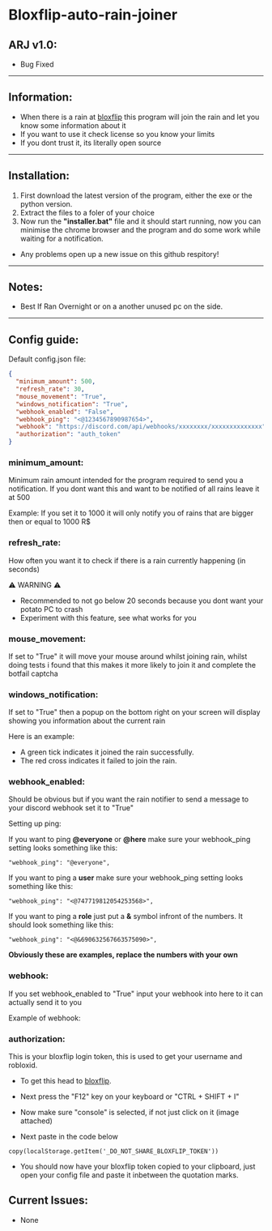 # Bloxflip-auto-rain-joiner

## ARJ v1.0:
- Bug Fixed


-----------------------------------------------------------------------------------------------------------------------------------------------------------------------

## Information:
- When there is a rain at [bloxflip](https://bloxflip.com) this program will join the rain and let you know some information about it
- If you want to use it check license so you know your limits
- If you dont trust it, its literally open source

-----------------------------------------------------------------------------------------------------------------------------------------------------------------------

## Installation:
1) First download the latest version of the program, either the exe or the python version.
2) Extract the files to a foler of your choice
3) Now run the **"installer.bat"** file and it should start running, now you can minimise the chrome browser and the program and do some work while waiting for a notification. 
- Any problems open up a new issue on this github respitory!

-----------------------------------------------------------------------------------------------------------------------------------------------------------------------

## Notes:
- Best If Ran Overnight or on a another unused pc on the side.


-----------------------------------------------------------------------------------------------------------------------------------------------------------------------

## Config guide:

Default config.json file:
```json
{
  "minimum_amount": 500,
  "refresh_rate": 30,
  "mouse_movement": "True",
  "windows_notification": "True",
  "webhook_enabled": "False",
  "webhook_ping": "<@1234567890987654>",
  "webhook": "https://discord.com/api/webhooks/xxxxxxxx/xxxxxxxxxxxxxx",
  "authorization": "auth_token"
}
```
### minimum_amount:
Minimum rain amount intended for the program required to send you a notification. If you dont want this and want to be notified of all rains leave it at 500

Example: If you set it to 1000 it will only notify you of rains that are bigger then or equal to 1000 R$

### refresh_rate:
How often you want it to check if there is a rain currently happening (in seconds)

⚠️ WARNING ⚠️
- Recommended to not go below 20 seconds because you dont want your potato PC to crash
- Experiment with this feature, see what works for you

### mouse_movement:
If set to "True" it will move your mouse around whilst joining rain, whilst doing tests i found that this makes it more likely to join it and complete the botfail captcha

### windows_notification:
If set to "True" then a popup on the bottom right on your screen will display showing you information about the current rain

Here is an example:



- A green tick indicates it joined the rain successfully.
- The red cross indicates it failed to join the rain.

### webhook_enabled:
Should be obvious but if you want the rain notifier to send a message to your discord webhook set it to "True"


Setting up ping:

If you want to ping **@everyone** or **@here** make sure your webhook_ping setting looks something like this:
```
"webhook_ping": "@everyone",
```
If you want to ping a **user** make sure your webhook_ping setting looks something like this:
```
"webhook_ping": "<@747719812054253568>",
```
If you want to ping a **role** just put a **&** symbol infront of the numbers. It should look something like this:
```
"webhook_ping": "<@&690632567663575090>",
```

**Obviously these are examples, replace the numbers with your own**

### webhook:
If you set webhook_enabled to "True" input your webhook into here to it can actually send it to you

Example of webhook:


### authorization:
This is your bloxflip login token, this is used to get your username and robloxid.

- To get this head to [bloxflip](https://bloxflip.com).
- Next press the "F12" key on your keyboard or "CTRL + SHIFT + I"
- Now make sure "console" is selected, if not just click on it (image attached)



- Next paste in the code below
```
copy(localStorage.getItem('_DO_NOT_SHARE_BLOXFLIP_TOKEN'))
```
- You should now have your bloxflip token copied to your clipboard, just open your config file and paste it inbetween the quotation marks.

## Current Issues:
- None
